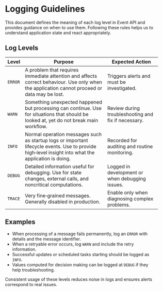 # Logging Guidelines

This document defines the meaning of each log level in Event API and provides guidance on when to use them. Following these rules helps us to understand application state and react appropriately.

## Log Levels

| Level | Purpose | Expected Action |
| ----- | ------- | --------------- |
| `ERROR` | A problem that requires immediate attention and affects correct behaviour. Use only when the application cannot proceed or data may be lost. | Triggers alerts and must be investigated. |
| `WARN` | Something unexpected happened but processing can continue. Use for situations that should be looked at, yet do not break main workflow. | Review during troubleshooting and fix if necessary. |
| `INFO` | Normal operation messages such as startup logs or important lifecycle events. Use to provide high‑level insight into what the application is doing. | Recorded for auditing and routine monitoring. |
| `DEBUG` | Detailed information useful for debugging. Use for state changes, external calls, and noncritical computations. | Logged in development or when debugging issues. |
| `TRACE` | Very fine‑grained messages. Generally disabled in production. | Enable only when diagnosing complex problems. |

## Examples

- When processing of a message fails permanently, log an `ERROR` with details and the message identifier.
- When a retryable error occurs, log `WARN` and include the retry information.
- Successful updates or scheduled tasks starting should be logged as `INFO`.
- Values computed for decision making can be logged at `DEBUG` if they help troubleshooting.

Consistent usage of these levels reduces noise in logs and ensures alerts correspond to real issues.
